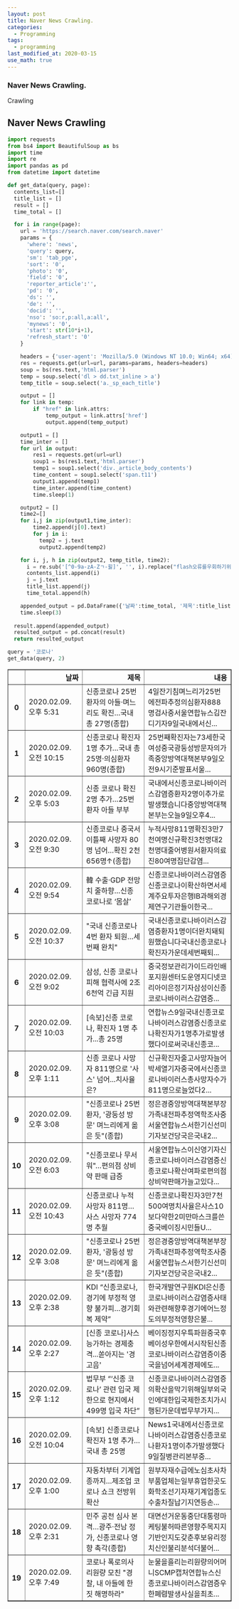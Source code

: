 ```yaml
---
layout: post
title: Naver News Crawling.
categories:
  - Programming
tags:
  - programming
last_modified_at: 2020-03-15
use_math: true
---
```

### Naver News Crawling.
Crawling

## Naver News Crawling


```python
import requests 
from bs4 import BeautifulSoup as bs
import time
import re
import pandas as pd
from datetime import datetime
```


```python
def get_data(query, page):
  contents_list=[]
  title_list = []
  result = [] 
  time_total = []

  for i in range(page):
    url = 'https://search.naver.com/search.naver'
    params = {
      'where': 'news',
      'query': query,
      'sm': 'tab_pge',
      'sort': '0',
      'photo': '0',
      'field': '0',
      'reporter_article':'', 
      'pd': '0',
      'ds': '',
      'de': '',
      'docid': '',
      'nso': 'so:r,p:all,a:all',
      'mynews': '0',
      'start': str(10*i+1),
      'refresh_start': '0'
    }

    headers = {'user-agent': 'Mozilla/5.0 (Windows NT 10.0; Win64; x64) AppleWebKit/537.36 (KHTML, like Gecko) Chrome/80.0.3987.87 Safari/537.36'}
    res = requests.get(url=url, params=params, headers=headers)
    soup = bs(res.text,'html.parser')
    temp = soup.select('dl > dd.txt_inline > a')
    temp_title = soup.select('a._sp_each_title')

    output = []
    for link in temp:
        if "href" in link.attrs:
            temp_output = link.attrs['href']
            output.append(temp_output)

    output1 = []
    time_inter = []
    for url in output:
        res1 = requests.get(url=url)
        soup1 = bs(res1.text,'html.parser')
        temp1 = soup1.select('div._article_body_contents')
        time_content = soup1.select('span.t11')
        output1.append(temp1)
        time_inter.append(time_content)
        time.sleep(1)

    output2 = []
    time2=[]
    for i,j in zip(output1,time_inter):
        time2.append(j[0].text)
        for j in i:
          temp2 = j.text
          output2.append(temp2)

    for i, j, h in zip(output2, temp_title, time2):
      i = re.sub('[^0-9a-zA-Zㄱ-힗]', '', i).replace("flash오류를우회하기위한함수추가functionflashremoveCallback","").strip()
      contents_list.append(i)
      j = j.text
      title_list.append(j)
      time_total.append(h)

    appended_output = pd.DataFrame({'날짜':time_total, '제목':title_list, '내용':contents_list})
    time.sleep(3)
 
  result.append(appended_output)
  resulted_output = pd.concat(result)
  return resulted_output

```


```python
query = '코로나'
get_data(query, 2)
```




<div>
<style scoped>
    .dataframe tbody tr th:only-of-type {
        vertical-align: middle;
    }

    .dataframe tbody tr th {
        vertical-align: top;
    }

    .dataframe thead th {
        text-align: right;
    }
</style>
<table border="1" class="dataframe">
  <thead>
    <tr style="text-align: right;">
      <th></th>
      <th>날짜</th>
      <th>제목</th>
      <th>내용</th>
    </tr>
  </thead>
  <tbody>
    <tr>
      <th>0</th>
      <td>2020.02.09. 오후 5:31</td>
      <td>신종코로나 25번 환자의 아들·며느리도 확진…국내 총 27명(종합)</td>
      <td>4일잔기침며느리가25번에전파추정의심환자888명검사중서울연합뉴스김잔디기자9일국내에서신...</td>
    </tr>
    <tr>
      <th>1</th>
      <td>2020.02.09. 오전 10:15</td>
      <td>신종코로나 확진자 1명 추가…국내 총 25명·의심환자 960명(종합)</td>
      <td>25번째확진자는73세한국여성중국광둥성방문자의가족중앙방역대책본부9일오전9시기준발표서울...</td>
    </tr>
    <tr>
      <th>2</th>
      <td>2020.02.09. 오후 5:03</td>
      <td>신종 코로나 확진 2명 추가…25번 환자 아들 부부</td>
      <td>국내에서신종코로나바이러스감염증환자2명이추가로발생했습니다중앙방역대책본부는오늘9일오후4...</td>
    </tr>
    <tr>
      <th>3</th>
      <td>2020.02.09. 오전 9:30</td>
      <td>신종코로나 중국서 이틀째 사망자 80명 넘어…확진 2천656명↑(종합)</td>
      <td>누적사망811명확진3만7천여명신규확진3천명대2천명대줄어병원서환자의료진80여명집단감염...</td>
    </tr>
    <tr>
      <th>4</th>
      <td>2020.02.09. 오전 9:54</td>
      <td>韓 수출·GDP 전망치 줄하향…신종 코로나로 ‘몸살’</td>
      <td>신종코로나바이러스감염증신종코로나이확산하면서세계주요투자은행IB과해외경제연구기관들이한국...</td>
    </tr>
    <tr>
      <th>5</th>
      <td>2020.02.09. 오전 10:37</td>
      <td>"국내 신종코로나 4번 환자 퇴원…세 번째 완치"</td>
      <td>국내신종코로나바이러스감염증환자1명이더완치돼퇴원했습니다국내신종코로나확진자가운데세번째퇴...</td>
    </tr>
    <tr>
      <th>6</th>
      <td>2020.02.09. 오전 9:02</td>
      <td>삼성, 신종 코로나 피해 협력사에 2조6천억 긴급 지원</td>
      <td>중국정보관리가이드라인배포지원센터도운영지디넷코리아이은정기자삼성이신종코로나바이러스감염증...</td>
    </tr>
    <tr>
      <th>7</th>
      <td>2020.02.09. 오전 10:03</td>
      <td>[속보]신종 코로나, 확진자 1명 추가...총 25명</td>
      <td>연합뉴스9일국내신종코로나바이러스감염증신종코로나확진자가1명추가로발생했다이로써국내신종코...</td>
    </tr>
    <tr>
      <th>8</th>
      <td>2020.02.09. 오후 1:11</td>
      <td>신종 코로나 사망자 811명으로 '사스' 넘어...치사율은?</td>
      <td>신규확진자줄고사망자늘어박세열기자중국에서신종코로나바이러스총사망자수가811명으로늘었다2...</td>
    </tr>
    <tr>
      <th>9</th>
      <td>2020.02.09. 오후 3:08</td>
      <td>"신종코로나 25번 환자, '광둥성 방문' 며느리에게 옮은 듯"(종합)</td>
      <td>정은경중앙방역대책본부장가족내전파추정역학조사중서울연합뉴스서한기신선미기자보건당국은국내2...</td>
    </tr>
    <tr>
      <th>10</th>
      <td>2020.02.09. 오전 6:03</td>
      <td>"신종코로나 무서워"…편의점 상비약 판매 급증</td>
      <td>서울연합뉴스이신영기자신종코로나바이러스감염증신종코로나확산여파로편의점상비약판매가늘고있다...</td>
    </tr>
    <tr>
      <th>11</th>
      <td>2020.02.09. 오전 10:43</td>
      <td>신종코로나 누적 사망자 811명…사스 사망자 774명 추월</td>
      <td>신종코로나확진자3만7천500여명치사율은사스10보다약한2미만마스크를쓴중국베이징시민들U...</td>
    </tr>
    <tr>
      <th>12</th>
      <td>2020.02.09. 오후 3:08</td>
      <td>"신종코로나 25번 환자, '광둥성 방문' 며느리에게 옮은 듯"(종합)</td>
      <td>정은경중앙방역대책본부장가족내전파추정역학조사중서울연합뉴스서한기신선미기자보건당국은국내2...</td>
    </tr>
    <tr>
      <th>13</th>
      <td>2020.02.09. 오후 2:38</td>
      <td>KDI “신종코로나, 경기에 부정적 영향 불가피…경기회복 제약”</td>
      <td>한국개발연구원KDI은신종코로나바이러스감염증사태와관련해향후경기에어느정도의부정적영향은불...</td>
    </tr>
    <tr>
      <th>14</th>
      <td>2020.02.09. 오후 2:27</td>
      <td>[신종 코로나]사스 능가하는 경제충격...쏟아지는 '경고음'</td>
      <td>베이징정지우특파원중국후베이성우한에서시작된신종코로나바이러스감염증이중국을넘어세계경제에도...</td>
    </tr>
    <tr>
      <th>15</th>
      <td>2020.02.09. 오후 1:12</td>
      <td>법무부 “‘신종 코로나’ 관련 입국 제한으로 현지에서 499명 입국 차단”</td>
      <td>신종코로나바이러스감염증의확산을막기위해일부외국인에대한입국제한조치가시행된가운데법무부가지...</td>
    </tr>
    <tr>
      <th>16</th>
      <td>2020.02.09. 오전 10:04</td>
      <td>[속보] 신종코로나 확진자 1명 추가…국내 총 25명</td>
      <td>News1국내에서신종코로나바이러스감염증신종코로나환자1명이추가발생했다9일질병관리본부중...</td>
    </tr>
    <tr>
      <th>17</th>
      <td>2020.02.09. 오후 1:00</td>
      <td>자동차부터 기계업종까지…제조업 코로나 쇼크 전방위 확산</td>
      <td>원부자재수급에노심초사차부품업체는일부휴업한곳도화학조선기자재기계업종도수출차질납기지연등손...</td>
    </tr>
    <tr>
      <th>18</th>
      <td>2020.02.09. 오후 2:31</td>
      <td>민주 공천 심사 본격…광주·전남 정가, 신종코로나 영향 촉각(종합)</td>
      <td>대면선거운동중단대통령마케팅불허따른영향주목지지기반인지도갖춘후보유리정치신인불리분석더불어...</td>
    </tr>
    <tr>
      <th>19</th>
      <td>2020.02.09. 오후 7:49</td>
      <td>코로나 폭로의사 리원량 모친 "경찰, 내 아들에 한 짓 해명하라"</td>
      <td>눈물을흘리는리원량의어머니SCMP캡처연합뉴스신종코로나바이러스감염증우한폐렴발생사실을최초...</td>
    </tr>
  </tbody>
</table>
</div>




```python

```
